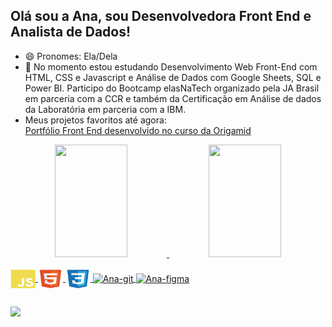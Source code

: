 ## Olá sou a Ana, sou Desenvolvedora Front End e Analista de Dados!

- 😄 Pronomes: Ela/Dela
- 🌱 No momento estou estudando Desenvolvimento Web Front-End com HTML, CSS e Javascript e Análise de Dados com Google Sheets, SQL e Power BI. Participo do Bootcamp elasNaTech organizado pela JA Brasil em parceria com a CCR e também da Certificação em Análise de dados da Laboratória em parceria com a IBM.
- Meus projetos favoritos até agora: <br>
  <a href="https://anacaloi.github.io/portfolio/">Portfólio Front End desenvolvido no curso da Origamid</a>

<div align="center">
  <a href="https://github.com/Anacaloi">
  <img width="48%" height="180em"  src="https://github-readme-stats.vercel.app/api?username=anacaloi&show_icons=true&theme=jolly&include_all_commits=true&count_private=true"/>
  <img width="48%" height="180em"  src="https://github-readme-stats.vercel.app/api/top-langs/?username=anacaloi&layout=compact&langs_count=7&theme=jolly"/>
</div>
<div style="display: inline_block"><br>
  <img align="center" alt="Ana-Js" height="30" width="40" src="https://raw.githubusercontent.com/devicons/devicon/master/icons/javascript/javascript-plain.svg">
  <img align="center" alt="Ana-HTML" height="30" width="40" src="https://raw.githubusercontent.com/devicons/devicon/master/icons/html5/html5-original.svg">
  <img align="center" alt="Ana-CSS" height="30" width="40" src="https://raw.githubusercontent.com/devicons/devicon/master/icons/css3/css3-original.svg">
  <img align="center" alt="Ana-git" height="30" width="40" src="https://cdn.jsdelivr.net/gh/devicons/devicon/icons/git/git-plain.svg">
  <img align="center" alt="Ana-figma" height="30" width="40" src="https://cdn.jsdelivr.net/gh/devicons/devicon/icons/figma/figma-original.svg">
</div>
  
  ##
 
<div> 
 
  <a href="https://www.linkedin.com/in/anacaloi" target="_blank"><img src="https://img.shields.io/badge/-LinkedIn-%230077B5?style=for-the-badge&logo=linkedin&logoColor=white"></a> 
 
</div>
